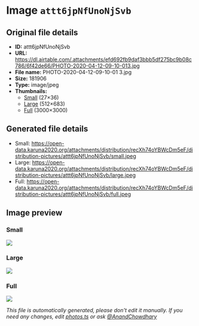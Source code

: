 # Image `attt6jpNfUnoNjSvb`

## Original file details

- **ID:** attt6jpNfUnoNjSvb
- **URL:** https://dl.airtable.com/.attachments/efd692fb9daf3bbb5df275bc9b08c786/6f42de66/PHOTO-2020-04-12-09-10-013.jpg
- **File name:** PHOTO-2020-04-12-09-10-01 3.jpg
- **Size:** 181906
- **Type:** image/jpeg
- **Thumbnails:**
  - [Small](https://dl.airtable.com/.attachmentThumbnails/88041a9c073fcc54faf089842d10ee43/f68d8efa) (27×36)
  - [Large](https://dl.airtable.com/.attachmentThumbnails/ff3b742c5586efe48fa957f3bf8db586/1edc52fb) (512×683)
  - [Full](https://dl.airtable.com/.attachmentThumbnails/1654090a683cc3cbde5eb653a69b705b/457b3477) (3000×3000)

## Generated file details

- Small: https://open-data.karuna2020.org/attachments/distribution/recXh74oYBWcDm5eF/distribution-pictures/attt6jpNfUnoNjSvb/small.jpeg
- Large: https://open-data.karuna2020.org/attachments/distribution/recXh74oYBWcDm5eF/distribution-pictures/attt6jpNfUnoNjSvb/large.jpeg
- Full: https://open-data.karuna2020.org/attachments/distribution/recXh74oYBWcDm5eF/distribution-pictures/attt6jpNfUnoNjSvb/full.jpeg

## Image preview

### Small

![](https://open-data.karuna2020.org/attachments/distribution/recXh74oYBWcDm5eF/distribution-pictures/attt6jpNfUnoNjSvb/small.jpeg)

### Large

![](https://open-data.karuna2020.org/attachments/distribution/recXh74oYBWcDm5eF/distribution-pictures/attt6jpNfUnoNjSvb/large.jpeg)

### Full

![](https://open-data.karuna2020.org/attachments/distribution/recXh74oYBWcDm5eF/distribution-pictures/attt6jpNfUnoNjSvb/full.jpeg)

_This file is automatically generated, please don't edit it manually. If you need any changes, edit [photos.ts](/photos.ts) or ask [@AnandChowdhary](https://github.com/AnandChowdhary)_
